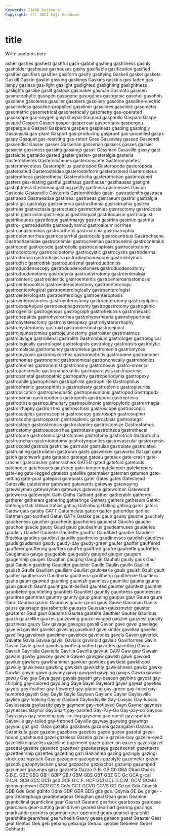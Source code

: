 ```yaml
---
Keywords: 21496 kojimura
Copyright: (C) 2024 Koji Murakami
---
```


# title

Write contents here.



asher gashes gashest gashful
gash-gabbit gashing gashliness gashly gasholder gashouse gashouses gashy gasifiable gasification
gasified gasifier gasifiers gasifies gasiform gasify gasifying Gaskell gasket gaskets
Gaskill Gaskin gaskin gasking gaskings Gaskins gaskins gas-laden gas-lampy gasless
gas-light gaslight gaslighted gaslighting gaslightness gaslights gaslike gaslit gaslock gasmaker
gasman Gasmata gasmen gasmetophytic gasogen gasogene gasogenes gasogenic gasohol gasohols
gasolene gasolenes gasolier gasoliers gasoliery gasoline gasoline-electric gasolineless gasoline-propelled gasoliner
gasolines gasolinic gasometer gasometric gasometrical gasometrically gasometry gas-operated gasoscope gas-oxygen
gasp Gaspar Gaspard gasparillo Gasparo Gaspe gasped Gaspee Gasper gasper
gaspereau gaspereaus gaspergou gaspergous Gasperi Gasperoni gaspers gaspiness gasping gaspingly
Gaspinsula gas-plant Gasport gas-producing gasproof gas-propelled gasps gaspy Gasquet gas-resisting
gas-retort Gass Gassaway gassed Gassendi gassendist Gasser gasser Gasserian gasserian
gassers gasses gassier gassiest gassiness gassing gassings gassit Gassman Gassville
gassy gast gastaldite gastaldo gasted gaster gaster- gasteralgia gasteria Gasterocheires
Gasterolichenes gasteromycete Gasteromycetes gasteromycetous Gasterophilus gasteropod Gasteropoda gasteropoda gasterosteid Gasterosteidae
gasterosteiform gasterosteoid Gasterosteus gasterotheca gasterothecal Gasterotricha gasterotrichan gasterozooid gasters gas-testing
gastful gasthaus gasthauser gasthauses gastight gastightness Gastineau gasting gastly gastness
gastnesses Gaston Gastonia Gastonville Gastornis Gastornithidae gastr- gastradenitis gastraea gastraead
Gastraeadae gastraeal gastraeas gastraeum gastral gastralgia gastralgic gastralgy gastraneuria gastrasthenia
gastratrophia gastrea gastreas gastrectasia gastrectasis gastrectomies gastrectomy gastrelcosis gastric gastricism
gastrilegous gastriloquial gastriloquism gastriloquist gastriloquous gastriloquy gastrimargy gastrin gastrins gastritic
gastritis gastro- gastroadenitis gastroadynamic gastroalbuminorrhea gastroanastomosis gastroarthritis gastroatonia gastroatrophia gastroblennorrhea
gastrocatarrhal gastrocele gastrocentrous Gastrochaena Gastrochaenidae gastrocnemial gastrocnemian gastrocnemii gastrocnemius gastrocoel
gastrocoele gastrocolic gastrocoloptosis gastrocolostomy gastrocolotomy gastrocolpotomy gastrocystic gastrocystis gastrodermal gastrodermis
gastrodialysis gastrodiaphanoscopy gastrodidymus gastrodisc gastrodisk gastroduodenal gastroduodenitis gastroduodenoscopy gastroduodenostomies gastroduodenostomy
gastroduodenotomy gastrodynia gastroelytrotomy gastroenteralgia gastroenteric gastroenteritic gastroenteritis gastroenteroanastomosis gastroenterocolitis gastroenterocolostomy
gastroenterologic gastroenterological gastroenterologically gastroenterologist gastroenterologists gastroenterology gastroenteroptosis gastroenterostomies gastroenterostomy gastroenterotomy
gastroepiploic gastroesophageal gastroesophagostomy gastrogastrotomy gastrogenic gastrogenital gastrogenous gastrograph gastrohelcosis gastrohepatic
gastrohepatitis gastrohydrorrhea gastrohyperneuria gastrohypertonic gastrohysterectomy gastrohysteropexy gastrohysterorrhaphy gastrohysterotomy gastroid gastrointestinal
gastrojejunal gastrojejunostomies gastrojejunostomy gastrolater gastrolatrous gastrolavage gastrolienal gastrolith Gastrolobium gastrologer
gastrological gastrologically gastrologist gastrologists gastrology gastrolysis gastrolytic gastromalacia gastromancy gastromelus
gastromenia gastromyces gastromycosis gastromyxorrhea gastronephritis gastronome gastronomer gastronomes gastronomic gastronomical
gastronomically gastronomics gastronomies gastronomist gastronomy gastronosus gastro-omental gastropancreatic gastropancreatitis gastroparalysis
gastroparesis gastroparietal gastropathic gastropathy gastroperiodynia gastropexy gastrophile gastrophilism gastrophilist gastrophilite
Gastrophilus gastrophrenic gastrophthisis gastroplasty gastroplenic gastropleuritis gastroplication gastropneumatic gastropneumonic gastropod
Gastropoda gastropodan gastropodous gastropods gastropore gastroptosia gastroptosis gastropulmonary gastropulmonic gastropyloric
gastrorrhagia gastrorrhaphy gastrorrhea gastroschisis gastroscope gastroscopic gastroscopies gastroscopist gastroscopy gastrosoph
gastrosopher gastrosophy gastrospasm gastrosplenic gastrostaxis gastrostegal gastrostege gastrostenosis gastrostomies gastrostomize
Gastrostomus gastrostomy gastrosuccorrhea gastrotaxis gastrotheca gastrothecal gastrotome gastrotomic gastrotomies gastrotomy
gastrotrich Gastrotricha gastrotrichan gastrotubotomy gastrotympanites gastrovascular gastroxynsis gastrozooid gastrula gastrulae
gastrular gastrulas gastrulate gastrulated gastrulating gastrulation gastruran gasts gasworker gasworks
Gat gat gata gatch gatchwork gate gateado gateage gateau gateaux
gate-crash gate-crasher gatecrasher gatecrashers GATED gated gatefold gatefolds gatehouse gatehouses
gatekeep gate-keeper gatekeeper gatekeepers gate-leg gate-legged gateless gatelike gatemaker gateman
gatemen gate-netting gate-post gatepost gateposts gater Gates gates Gateshead Gatesville
gatetender gateward gatewards gateway gatewaying gatewayman gatewaymen gateways gatewise gatewoman
Gatewood gateworks gatewright Gath Gatha Gathard gather gatherable gathered gatherer
gatherers gathering gatherings Gathers gathers gatherum Gathic Gathings Gati Gatian
Gatias gating Gatlinburg Gatling gatling gator gators Gatow gats gatsby
GATT Gattamelata gatten gatter gatteridge gattine Gattman gat-toothed Gatun GATV
Gatzke gau gaub gauby gauche gauchely gaucheness gaucher gaucherie gaucheries
gauchest Gaucho gaucho gauchos gaucie gaucy Gaud gaud gaudeamus gaudeamuses
gauderies gaudery Gaudet Gaudete Gaudette gaudful Gaudibert gaudier Gaudier-Brzeska gaudies
gaudiest gaudily gaudiness gaudinesses gaudish gaudless gauds gaudsman gaudy gaudy-day
gaudy-green gaufer gauffer gauffered gaufferer gauffering gauffers gauffre gauffred gaufre
gaufrette gaufrettes Gaugamela gauge gaugeable gaugeably gauged gauger gaugers gaugership
gauges Gaughan gauging Gauguin Gauhati gauily gauk Gaul gaul Gauldin
gaulding Gauleiter gauleiter Gaulic Gaulin gaulin Gaulish gaulish Gaulle Gaullism
gaullism Gaullist gauloiserie gauls gaulsh Gault gault gaulter gaultherase Gaultheria
gaultheria gaultherin gaultherine Gaultiero gaults gaum gaumed gauming gaumish gaumless
gaumlike gaums gaumy gaun gaunch Gaunt gaunt gaunt-bellied gaunted gaunter
gauntest gauntlet gauntleted gauntleting gauntlets Gauntlett gauntly gauntness gauntnesses gauntree
gauntries gauntry gaunty gaup gauping gaupus gaur Gaura gaure Gauri
Gaurian gauric Gauricus gaurie gaurs gaus Gause Gausman Gauss gauss
gaussage gaussbergite gausses Gaussian gaussmeter gauster gausterer Gaut gaut Gautama
Gautea gauteite Gauthier Gautier Gautious gauze gauzelike gauzes gauzewing gauze-winged
gauzier gauziest gauzily gauziness gauzy Gav gavage gavages gavall Gavan
gave gavel gavelage gaveled gaveler gavelet gaveling gavelkind gavelkinder gavelled
gaveller gavelling gavelman gavelmen gavelock gavelocks gavels Gaven gaverick Gavette
Gavia Gaviae gavial Gavialis gavialoid gavials Gaviiformes Gavin Gavini Gavle
gavot gavots gavotte gavotted gavottes gavotting Gavra Gavrah Gavriella Gavrielle
Gavrila Gavrilla gavyuti GAW Gaw gaw Gawain gawain gawby gawcey
gawcie Gawen gawgaw gawish gawk gawked gawker gawkers gawkhammer gawkier
gawkies gawkiest gawkihood gawkily gawkiness gawking gawkish gawkishly gawkishness gawks
gawky Gawlas gawm gawn gawney gawp gawped gawping gawps Gawra
gawsie gawsy Gay gay Gaya gayal gayals gayatri gay-beseen gaybine
gaycat gay-chirping gay-colored gaydiang Gaye Gayel Gayelord gayer gayest gayeties
gayety gay-feather gay-flowered gay-glancing gay-green gay-hued gay-humored gayish Gayl Gayla
Gayle Gayleen Gaylene Gayler Gaylesville gaylies gay-looking Gaylor Gaylord Gaylordsville
Gay-Lussac Gay-lussac Gaylussacia gaylussite gayly gayment gay-motleyed Gayn Gayner gayness
gaynesses Gaynor Gayomart gay-painted Gay-Pay-Oo Gay-pay-oo Gaypoo Gays gays gay-seeming
gay-smiling gaysome gay-spent gay-spotted Gaysville gay-tailed gay-throned Gayville gayway gaywing
gaywings gayyou gaz gaz. Gaza gazabo gazaboes gazabos gazangabin Gazania
Gazankulu gaze gazebo gazeboes gazebos gazed gazee gazeful gaze-hound gazehound
gazel gazeless Gazella gazelle gazelle-boy gazelle-eyed gazellelike gazelles gazelline gazement
gazer gazer-on gazers gazes gazet gazettal gazette gazetted gazetteer gazetteerage
gazetteerish gazetteers gazetteership gazettes gazetting gazi Gaziantep gazing gazingly gazing-stock
gazingstock Gazo gazogene gazogenes gazolyte gazometer gazon gazook gazophylacium gazoz
gazpacho gazpachos gazump gazumped gazumper gazumps gazy gazzetta Gazzo G.B.
GB Gb GBA Gbari Gbaris G.B.E. GBE GBG GBH GBIP
GBJ GBM GBS GBT GBZ GC Gc GCA g-cal G.C.B.
GCB GCC GCD gcd GCE G.C.F. GCF GCI GCL G.C.M.
GCM GCMG gconv gconvert GCR GCS Gc/s GCT GCVO GCVS
GD Gd gd Gda Gdansk GDB Gde Gdel gdinfo Gdns
GDP GDR GDS gds gds. Gdynia GE Ge ge ge-
-gea Geadephaga geadephagous Geaghan geal Gean gean Geanine geanticlinal geanticline
gear Gearalt Gearard gearbox gearboxes gearcase gearcases gear-cutting gear-driven geared
Gearhart gearing gearings gearksutite gearless gearman gear-operated gears gearset gearshift
gearshifts gearwheel gearwheels Geary gease geason geast Geaster Geat geat
Geatas Geb geb gebang gebanga Gebaur gebbie Gebelein Geber Gebhardt
